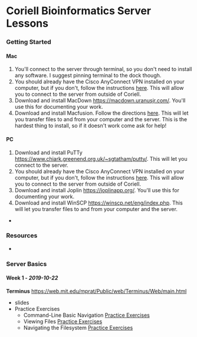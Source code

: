 # Coriell Bioinformatics Server Lessons

### Getting Started

#### Mac

1. You'll connect to the server through terminal, so you don't need to install any software. I suggest pinning terminal to the dock though.
2. You should already have the Cisco AnyConnect VPN installed on your computer, but if you don't, follow the instructions [here](Cisco_AnyConnect_installation_instructions.pdf). This will allow you to connect to the server from outside of Coriell.
3. Download and install MacDown <https://macdown.uranusjr.com/>. You'll use this for documenting your work.
4. Download and install Macfusion. Follow the directions [here](how_to_install_macfusion.md).  This will let you transfer files to and from your computer and the server. This is the hardest thing to install, so if it doesn't work come ask for help!

#### PC

1. Download and install PuTTy <https://www.chiark.greenend.org.uk/~sgtatham/putty/>. This will let you connect to the server.
2. You should already have the Cisco AnyConnect VPN installed on your computer, but if you don't, follow the instructions [here](Cisco_AnyConnect_installation_instructions.pdf). This will allow you to connect to the server from outside of Coriell.
3. Download and install Joplin <https://joplinapp.org/>. You'll use this for documenting your work.
4. Download and install WinSCP <https://winscp.net/eng/index.php>. This will let you transfer files to and from your computer and the server.

-

### Resources



-

### Server Basics

#### Week 1 - *2019-10-22*

**Terminus** <https://web.mit.edu/mprat/Public/web/Terminus/Web/main.html>

- slides
- Practice Exercises
  - Command-Line Basic Navigation [Practice Exercises](server_basics/viewing_stuff_practice.md)
  - Viewing Files [Practice Exercises](server_basics/viewing_files_practice.md)
  - Navigating the Filesystem [Practice Exercises](server_basics/navigating_practice.md)



